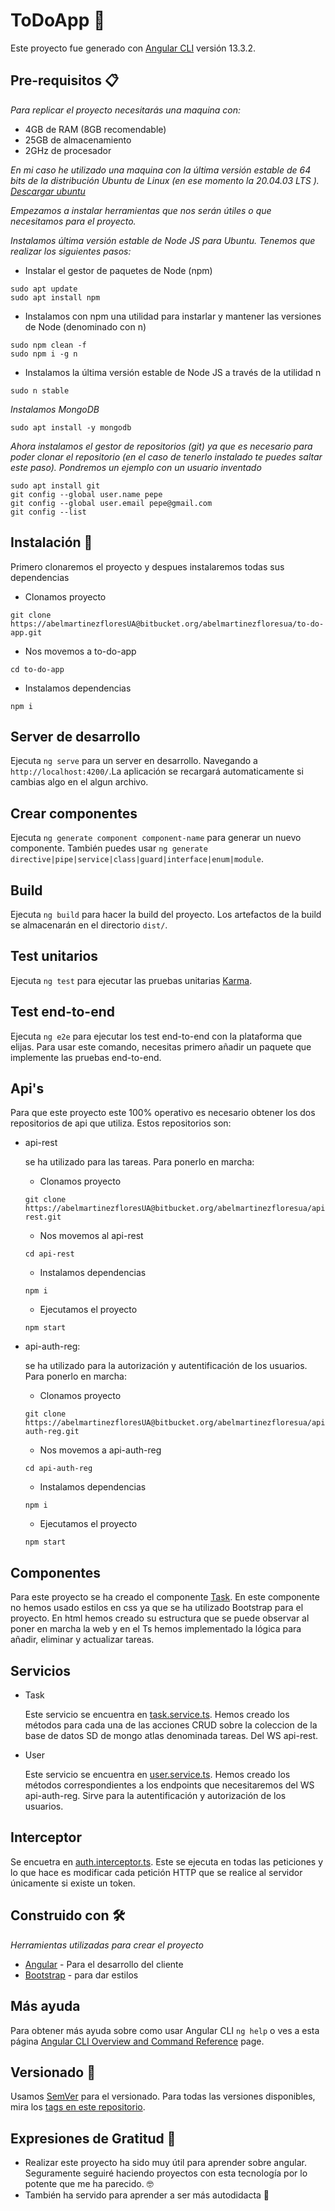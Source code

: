 # ToDoApp 🚀

Este proyecto fue generado con [Angular CLI](https://github.com/angular/angular-cli) versión 13.3.2.

## Pre-requisitos 📋

_Para replicar el proyecto necesitarás una maquina con:_

- 4GB de RAM (8GB recomendable)
- 25GB de almacenamiento
- 2GHz de procesador

_En mi caso he utilizado una maquina con la última versión estable de 64 bits de la distribución Ubuntu de Linux (en ese momento la 20.04.03 LTS ). [Descargar ubuntu](https://ubuntu.com/download/desktop)_

_Empezamos a instalar  herramientas que nos serán útiles o que necesitamos para el proyecto._

_Instalamos última versión estable de Node JS para Ubuntu. Tenemos que realizar los siguientes pasos:_

- Instalar el gestor de paquetes de Node (npm)
```
sudo apt update
sudo apt install npm
```

- Instalamos con npm una utilidad para instarlar y mantener las versiones de Node (denominado con n)
```
sudo npm clean -f 
sudo npm i -g n
```

- Instalamos la última versión estable de Node JS a través de la utilidad n 
```
sudo n stable
```

_Instalamos MongoDB_
```
sudo apt install -y mongodb
```

_Ahora instalamos el gestor de repositorios (git) ya que es necesario para poder clonar el repositorio (en el caso de tenerlo instalado te puedes saltar este paso). Pondremos un ejemplo con un usuario inventado_
```
sudo apt install git 
git config --global user.name pepe
git config --global user.email pepe@gmail.com
git config --list
```
## Instalación 🔧

Primero clonaremos el proyecto y despues instalaremos todas sus dependencias

- Clonamos proyecto
```
git clone https://abelmartinezfloresUA@bitbucket.org/abelmartinezfloresua/to-do-app.git
```

- Nos movemos a to-do-app
```
cd to-do-app
```

- Instalamos dependencias
```
npm i
```

## Server de desarrollo

Ejecuta `ng serve` para un server en desarrollo. Navegando a `http://localhost:4200/`.La aplicación se recargará automaticamente si cambias algo en el algun archivo.

## Crear componentes

Ejecuta `ng generate component component-name` para generar un nuevo componente. También puedes usar `ng generate directive|pipe|service|class|guard|interface|enum|module`.

## Build

Ejecuta `ng build` para hacer la build del proyecto. Los artefactos de la build se almacenarán en el directorio `dist/`.

## Test unitarios

Ejecuta `ng test` para ejecutar las pruebas unitarias [Karma](https://karma-runner.github.io).

## Test end-to-end

Ejecuta `ng e2e` para ejecutar los test end-to-end con la plataforma que elijas. Para usar este comando, necesitas primero añadir un paquete que implemente las pruebas end-to-end.


## Api's

Para que este proyecto este 100% operativo es necesario obtener los dos repositorios de api que utiliza. Estos repositorios son:

* api-rest
    
    se ha utilizado para las tareas. Para ponerlo en marcha:

    - Clonamos proyecto
    ```
    git clone https://abelmartinezfloresUA@bitbucket.org/abelmartinezfloresua/api-rest.git
    ```

    - Nos movemos al api-rest
    ```
    cd api-rest
    ```

    - Instalamos dependencias
    ```
    npm i
    ```

    - Ejecutamos el proyecto
    ```
    npm start
    ```

* api-auth-reg: 

    se ha utilizado para la autorización y autentificación de los usuarios. Para ponerlo en marcha:

    - Clonamos proyecto
    ```
    git clone https://abelmartinezfloresUA@bitbucket.org/abelmartinezfloresua/api-auth-reg.git
    ```

    - Nos movemos a api-auth-reg
    ```
    cd api-auth-reg
    ```

    - Instalamos dependencias
    ```
    npm i
    ```

    - Ejecutamos el proyecto
    ```
    npm start
    ```

## Componentes

Para este proyecto se ha creado el componente [Task](/src/app/components/tasks/). En este componente no hemos usado estilos en css ya que se ha utilizado Bootstrap para el proyecto. En html hemos creado su estructura que se puede observar al poner en marcha la web y en el Ts hemos implementado la lógica para añadir, eliminar y actualizar tareas.

## Servicios

* Task 

    Este servicio se encuentra en [task.service.ts](/src/app/services/task.service.ts). Hemos creado los métodos para cada una de las acciones CRUD sobre la coleccion de la base de datos SD de mongo atlas denominada tareas. Del WS api-rest.

* User 

    Este servicio se encuentra en [user.service.ts](/src/app/services/user.service.ts). Hemos creado los métodos correspondientes a los endpoints que necesitaremos del WS api-auth-reg. Sirve para la autentificación y autorización de los usuarios.

## Interceptor

Se encuetra en [auth.interceptor.ts](/src/app/interceptors/auth.interceptor.ts). Este se ejecuta en todas las peticiones y lo que hace es modificar cada petición HTTP que se realice al servidor únicamente si existe un token.

## Construido con 🛠️

_Herramientas utilizadas para crear el proyecto_

* [Angular](https://angular.io/) - Para el desarrollo del cliente
* [Bootstrap](https://getbootstrap.com/) - para dar estilos

## Más ayuda

Para obtener más ayuda sobre como usar Angular CLI `ng help` o ves a esta página [Angular CLI Overview and Command Reference](https://angular.io/cli) page.

## Versionado 📌

Usamos [SemVer](http://semver.org/) para el versionado. Para todas las versiones disponibles, mira los [tags en este repositorio](https://github.com/tu/proyecto/tags).

## Expresiones de Gratitud 🎁

* Realizar este proyecto ha sido muy útil para aprender sobre angular. Seguramente seguiré haciendo proyectos con esta tecnología por lo potente que me ha parecido. 🤓
* También ha servido para aprender a ser más autodidacta 🌟